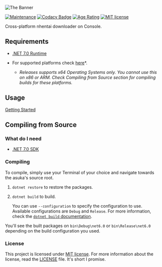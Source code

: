 ﻿![The Banner](docs/banner.png)

[![Maintenance](https://badgen.net/badge/maintained%3F/yes/green)](https://github.com/aikoofujimotoo/asuka/graphs/commit-activity)
[![Codacy Badge](https://app.codacy.com/project/badge/Grade/fd7d1abe2865463c93e091fc1f205dbe)](https://www.codacy.com/gh/aikoofujimotoo/asuka/dashboard?utm_source=github.com&amp;utm_medium=referral&amp;utm_content=aikoofujimotoo/asuka&amp;utm_campaign=Badge_Grade)
[![Age Rating](https://badgen.net/badge/age%20rating/18+/red)](https://en.wikipedia.org/wiki/Age_of_majority)
[![MIT license](https://badgen.net/badge/license/MIT/green)](LICENSE)

Cross-platform nhentai downloader on Console.

## Requirements

-   [.NET 7.0 Runtime](https://dotnet.microsoft.com/download/dotnet/7.0)

-   For supported platforms check [here](https://github.com/dotnet/core/blob/main/release-notes/6.0/supported-os.md)*.
    -   *Releases supports x64 Operating Systems only. You cannot use this on x86 or ARM. Check Compiling from Source section for compiling builds for these platforms.*

## Usage

[Getting Started](https://github.com/fumiichan/asuka/wiki/Getting-Started)

## Compiling from Source

### What do I need

-   [.NET 7.0 SDK](https://dotnet.microsoft.com/download/dotnet/7.0)

### Compiling

To compile, simply use your Terminal of your choice and navigate towards the asuka's source root.

1.  `dotnet restore` to restore the packages.

2.  `dotnet build` to build.

    You can use `--configuration` to specify the configuration to use. Available configurations are `Debug` and `Release`. For more information, check the [`dotnet build` documentation](https://docs.microsoft.com/en-us/dotnet/core/tools/dotnet-build).

You'll see the built packages on `bin\Debug\net6.0` or `bin\Release\net6.0` depending on the build configuration you used.

### License

This project is licensed under [MIT license](LICENSE). For more information about the license, read the [LICENSE](LICENSE) file. It's short I promise.
